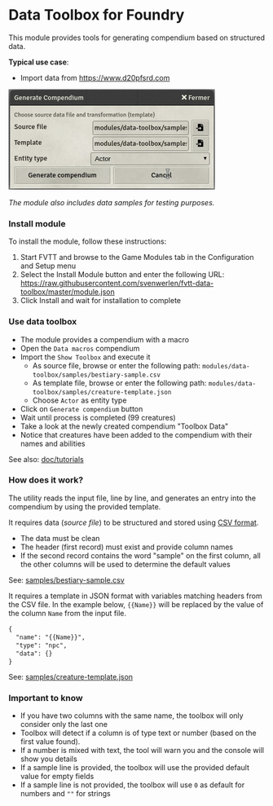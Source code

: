 # Data Toolbox for Foundry

This module provides tools for generating compendium based on structured data.

**Typical use case**: 
 * Import data from https://www.d20pfsrd.com

 
![Compendiums](/doc/img/macro.jpg)

*The module also includes data samples for testing purposes.* 

### Install module

To install the module, follow these instructions:

1. Start FVTT and browse to the Game Modules tab in the Configuration and Setup menu
2. Select the Install Module button and enter the following URL: https://raw.githubusercontent.com/svenwerlen/fvtt-data-toolbox/master/module.json
3. Click Install and wait for installation to complete 

### Use data toolbox

* The module provides a compendium with a macro
* Open the `Data macros` compendium
* Import the `Show Toolbox` and execute it
  * As source file, browse or enter the following path: `modules/data-toolbox/samples/bestiary-sample.csv`
  * As template file, browse or enter the following path: `modules/data-toolbox/samples/creature-template.json`
  * Choose `Actor` as entity type
* Click on `Generate compendium` button
* Wait until process is completed (99 creatures)
* Take a look at the newly created compendium "Toolbox Data"
* Notice that creatures have been added to the compendium with their names and abilities

See also: [doc/tutorials](doc/tutorials/README.md)

### How does it work?

The utility reads the input file, line by line, and generates an entry into the compendium by using the provided template.

It requires data (*source file*) to be structured and stored using [CSV format](https://en.wikipedia.org/wiki/Comma-separated_values).
* The data must be clean
* The header (first record) must exist and provide column names
* If the second record contains the word "sample" on the first column, all the other columns will be used to determine the default values

See: [samples/bestiary-sample.csv](samples/bestiary-sample.csv)

It requires a template in JSON format with variables matching headers from the CSV file. In the example below, `{{Name}}` will be replaced by the value of the column `Name` from the input file.

```
{
  "name": "{{Name}}",
  "type": "npc",
  "data": {}
}
```

See: [samples/creature-template.json](samples/creature-template.json)

### Important to know

* If you have two columns with the same name, the toolbox will only consider only the last one
* Toolbox will detect if a column is of type text or number (based on the first value found).
* If a number is mixed with text, the tool will warn you and the console will show you details
* If a sample line is provided, the toolbox will use the provided default value for empty fields
* If a sample line is not provided, the toolbox will use `0` as default for numbers and `""` for strings
